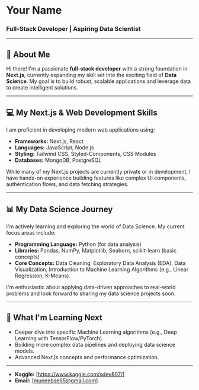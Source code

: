 # Your Name

### Full-Stack Developer | Aspiring Data Scientist

---

## 👋 About Me

Hi there! I'm a passionate **full-stack developer** with a strong foundation in **Next.js**, currently expanding my skill set into the exciting field of **Data Science**. My goal is to build robust, scalable applications and leverage data to create intelligent solutions.

---

## 💻 My Next.js & Web Development Skills

I am proficient in developing modern web applications using:

* **Frameworks:** Next.js, React
* **Languages:** JavaScript, Node.js
* **Styling:** Tailwind CSS, Styled-Components, CSS Modules
* **Databases:** MongoDB, PostgreSQL
  
While many of my Next.js projects are currently private or in development, I have hands-on experience building features like complex UI components, authentication flows, and data fetching strategies.

---

## 📊 My Data Science Journey

I'm actively learning and exploring the world of Data Science. My current focus areas include:

* **Programming Language:** Python (for data analysis)
* **Libraries:** Pandas, NumPy, Matplotlib, Seaborn, scikit-learn (basic concepts)
* **Core Concepts:** Data Cleaning, Exploratory Data Analysis (EDA), Data Visualization, Introduction to Machine Learning Algorithms (e.g., Linear Regression, K-Means).

I'm enthusiastic about applying data-driven approaches to real-world problems and look forward to sharing my data science projects soon.

---

## 🌱 What I'm Learning Next

* Deeper dive into specific Machine Learning algorithms (e.g., Deep Learning with TensorFlow/PyTorch).
* Building more complex data pipelines and deploying data science models.
* Advanced Next.js concepts and performance optimization.

---

* **Kaggle:** [https://www.kaggle.com/sdev807/]
* **Email:** [muneebse65@gmail.com]

